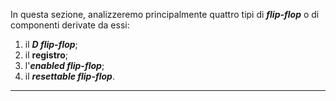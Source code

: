 In questa sezione, analizzeremo principalmente quattro tipi di ***flip-flop*** o di componenti derivate da essi:
1. il ***D flip-flop***;
2. il **registro**;
3. l'***enabled flip-flop***;
4. il ***resettable flip-flop***.
___
